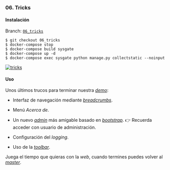 ### 06. Tricks

#### Instalación

Branch: [`06_tricks`](https://github.com/klashxx/PyConES2017/tree/06_tricks)

```
$ git checkout 06_tricks
$ docker-compose stop
$ docker-compose build sysgate
$ docker-compose up -d
$ docker-compose exec sysgate python manage.py collectstatic --noinput
```

[![tricks][asciicast-06_tricks-png]][asciicast-06_tricks-url]

#### Uso

Unos últimos trucos para terminar nuestra [*demo*][localhost]:

- Interfaz de navegación mediante [*breadcrumbs*][breadcrumbs-wikipedia].

- Menú *Acerca de*.

- Un nuevo [*admin*][admin-bootstrapped] más amigable basado en [*bootstrap*][bootstrap]. :point_right: Recuerda acceder con usuario de administración.

- Configuración del *logging*.

- Uso de la [*toolbar*][toolbar].

Juega el tiempo que quieras con la *web*, cuando termines puedes volver al [*master*](https://github.com/klashxx/PyConES2017#contacta-conmigo).

[localhost]: http://0.0.0.0/
[breadcrumbs-wikipedia]: https://es.wikipedia.org/wiki/Miga_de_pan_(inform%C3%A1tica)
[bootstrap]: http://getbootstrap.com/
[admin-bootstrapped]: http://0.0.0.0/admin/
[toolbar]: https://django-debug-toolbar.readthedocs.io/en/stable/
[asciicast-06_tricks-png]: https://asciinema.org/a/137215.png
[asciicast-06_tricks-url]: https://asciinema.org/a/137215
